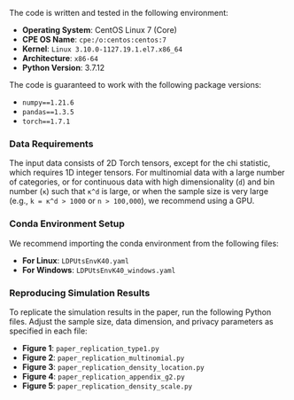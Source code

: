 The code is written and tested in the following environment:

- **Operating System**: CentOS Linux 7 (Core)  
- **CPE OS Name**: `cpe:/o:centos:centos:7`  
- **Kernel**: `Linux 3.10.0-1127.19.1.el7.x86_64`  
- **Architecture**: `x86-64`  
- **Python Version**: 3.7.12  

The code is guaranteed to work with the following package versions:

- `numpy==1.21.6`
- `pandas==1.3.5`
- `torch==1.7.1`

### Data Requirements

The input data consists of 2D Torch tensors, except for the chi statistic, which requires 1D integer tensors. For multinomial data with a large number of categories, or for continuous data with high dimensionality (`d`) and bin number (`κ`) such that `κ^d` is large, or when the sample size is very large (e.g., `k = κ^d > 1000` or `n > 100,000`), we recommend using a GPU.

### Conda Environment Setup

We recommend importing the conda environment from the following files:

- **For Linux**: `LDPUtsEnvK40.yaml`
- **For Windows**: `LDPUtsEnvK40_windows.yaml`

### Reproducing Simulation Results

To replicate the simulation results in the paper, run the following Python files. Adjust the sample size, data dimension, and privacy parameters as specified in each file:

- **Figure 1**: `paper_replication_type1.py`
- **Figure 2**: `paper_replication_multinomial.py`
- **Figure 3**: `paper_replication_density_location.py`
- **Figure 4**: `paper_replication_appendix_g2.py`
- **Figure 5**: `paper_replication_density_scale.py`